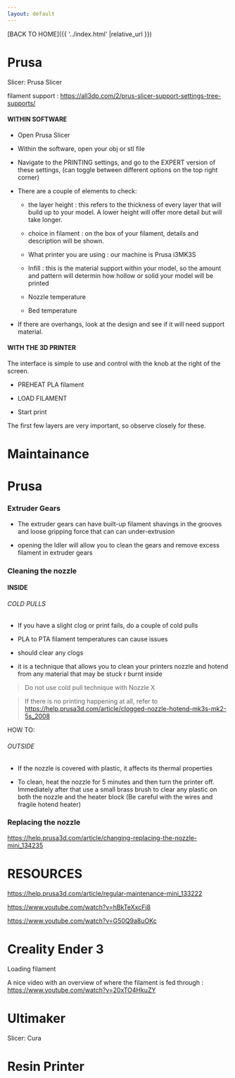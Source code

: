 ```yaml
---
layout: default
---
```


[BACK TO HOME]({{ '../index.html' |relative_url }})



# Prusa

Slicer: Prusa Slicer

filament support : https://all3dp.com/2/prus-slicer-support-settings-tree-supports/


#### WITHIN SOFTWARE

- Open Prusa Slicer 

- Within the software, open your obj or stl file

- Navigate to the PRINTING settings, and go to the EXPERT version of these settings, (can toggle between different options on the top right corner)

- There are a couple of elements to check:

    - the layer height : this refers to the thickness of every layer that will build up to your model. A lower height will offer more detail but will take longer.

    - choice in filament : on the box of your filament, details and description will be shown.

    - What printer you are using : our machine is Prusa i3MK3S

    - Infill : this is the material support within your model, so the amount and pattern will determin how hollow or solid your model will be printed

    - Nozzle temperature

    - Bed temperature


- If there are overhangs, look at the design and see if it will need support material.

#### WITH THE 3D PRINTER

The interface is simple to use and control with the knob at the right of the screen.

- PREHEAT PLA filament

- LOAD FILAMENT

- Start print

The first few layers are very important, so observe closely for these.







# Maintainance


# Prusa


### Extruder Gears

- The extruder gears can have built-up filament shavings in the grooves and loose gripping force that can can under-extrusion

- opening the Idler will allow you to clean the gears and remove excess filament in extruder gears

### Cleaning the nozzle

#### INSIDE

###### COLD PULLS
- If you have a slight clog or print fails, do a couple of cold pulls
- PLA to PTA filament temperatures can cause issues

- should clear any clogs
- it is a technique that allows you to clean your printers nozzle and hotend from any material that may be stuck r burnt inside

> Do not use cold pull technique with Nozzle X

> If there is no printing happening at all, refer to https://help.prusa3d.com/article/clogged-nozzle-hotend-mk3s-mk2-5s_2008


HOW TO:


###### OUTSIDE

- If the nozzle is covered with plastic, it affects its thermal properties

- To clean, heat the nozzle for 5 minutes and then turn the printer off. Immediately after that use a small brass brush to clear any plastic on both the nozzle and the heater block
(Be careful with the wires and fragile hotend heater)


### Replacing the nozzle

https://help.prusa3d.com/article/changing-replacing-the-nozzle-mini_134235



# RESOURCES

https://help.prusa3d.com/article/regular-maintenance-mini_133222

https://www.youtube.com/watch?v=hBkTeXxcFi8

https://www.youtube.com/watch?v=G50Q9a8uOKc



# Creality Ender 3


Loading filament 

A nice video with an overview of where the filament is fed through : https://www.youtube.com/watch?v=20xTO4HkuZY



# Ultimaker

Slicer: Cura

# Resin Printer
